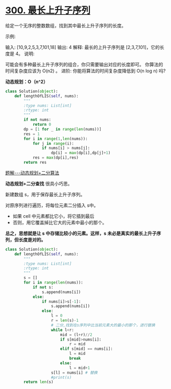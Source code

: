 # [300. 最长上升子序列](https://leetcode-cn.com/problems/longest-increasing-subsequence/)

给定一个无序的整数数组，找到其中最长上升子序列的长度。

示例:

输入: [10,9,2,5,3,7,101,18]
输出: 4 
解释: 最长的上升子序列是 [2,3,7,101]，它的长度是 4。
说明:

可能会有多种最长上升子序列的组合，你只需要输出对应的长度即可。
你算法的时间复杂度应该为 O(n2) 。
进阶: 你能将算法的时间复杂度降低到 O(n log n) 吗?

**动态规划：O（n^2）**

```python
class Solution(object):
    def lengthOfLIS(self, nums):
        """
        :type nums: List[int]
        :rtype: int
        """
        if not nums:
            return 0
        dp = [1 for _ in range(len(nums))]
        res = 1
        for i in range(1,len(nums)):
            for j in range(i):
                if nums[i] > nums[j]:
                    dp[i] = max(dp[i],dp[j]+1)
            res = max(dp[i],res)
        return res

```

[题解---动态规划+二分算法](<https://leetcode-cn.com/problems/longest-increasing-subsequence/solution/zui-chang-shang-sheng-zi-xu-lie-dong-tai-gui-hua-e/>)

**动态规划+二分查找**
很具小巧思。

新建数组 s，用于保存最长上升子序列。

对原序列进行遍历，将每位元素二分插入 s中。

- 如果 cell 中元素都比它小，将它插到最后
- 否则，用它覆盖掉比它大的元素中最小的那个。

**总之，思想就是让 s 中存储比较小的元素。这样，s 未必是真实的最长上升子序列，但长度是对的。**

```python
class Solution(object):
    def lengthOfLIS(self, nums):
        """
        :type nums: List[int]
        :rtype: int
        """
        s = []
        for i in range(len(nums)):
            if not s:
                s.append(nums[i])
            else:
                if nums[i]>s[-1]:
                    s.append(nums[i])
                else:
                    l = 0
                    r = len(s)-1
                    # 二分,找到在s序列中比当前元素大的最小的那个，进行替换
                    while l<r:
                        mid = (l+r)//2
                        if s[mid]>nums[i]:
                            r = mid
                        elif s[mid] == nums[i]:
                            l = mid
                            break
                        else:
                            l = mid+1
                    s[l] = nums[i] # 替换
                    #print(s)
        return len(s)
```

